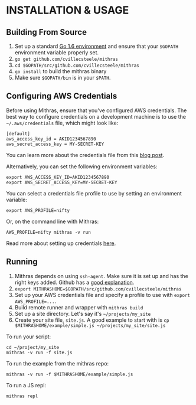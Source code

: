 # INSTALLATION & USAGE

## Building From Source

1. Set up a standard [Go 1.6 environment](http://golang.org/doc/code.html) and ensure that your `$GOPATH` environment variable properly set.
2. `go get github.com/cvillecsteele/mithras`
3. `cd $GOPATH/src/github.com/cvillecsteele/mithras`
4. `go install` to build the mithras binary
5. Make sure `$GOPATH/bin` is in your `$PATH`.

## Configuring AWS Credentials

Before using Mithras, ensure that you've configured AWS
credentials. The best way to configure credentials on a development
machine is to use the `~/.aws/credentials` file, which might look
like:

    [default]
    aws_access_key_id = AKID1234567890
    aws_secret_access_key = MY-SECRET-KEY

You can learn more about the credentials file from this
[blog post](http://blogs.aws.amazon.com/security/post/Tx3D6U6WSFGOK2H/A-New-and-Standardized-Way-to-Manage-Credentials-in-the-AWS-SDKs).

Alternatively, you can set the following environment variables:

    export AWS_ACCESS_KEY_ID=AKID1234567890
    export AWS_SECRET_ACCESS_KEY=MY-SECRET-KEY


You can select a credentials file profile to use by setting an environment variable:

    export AWS_PROFILE=nifty

Or, on the command line with Mithras:

    AWS_PROFILE=nifty mithras -v run

Read more about setting up credentials [here](https://github.com/aws/aws-sdk-go/wiki/configuring-sdk).

## Running

1. Mithras depends on using `ssh-agent`.  Make sure it is set up and has the right keys added.  Github has a [good explanation](https://developer.github.com/guides/using-ssh-agent-forwarding/).
2. `export MITHRASHOME=$GOPATH/src/github.com/cvillecsteele/mithras`
3. Set up your AWS credentials file and specify a profile to use with `export AWS_PROFILE=...`.  
4. Build remote runner and wrapper with `mithras build`
5. Set up a site directory. Let's say it's `~/projects/my_site`
6. Create your site file, `site.js`.  A good example to start with is `cp $MITHRASHOME/example/simple.js ~/projects/my_site/site.js`

To run your script:

    cd ~/project/my_site
    mithras -v run -f site.js

To run the example from the mithras repo:

    mithras -v run -f $MITHRASHOME/example/simple.js

To run a JS repl:

    mithras repl

